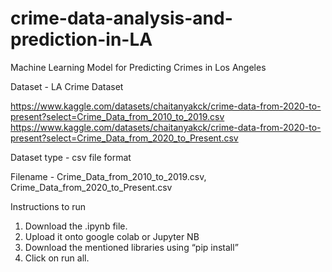 # crime-data-analysis-and-prediction-in-LA
Machine Learning Model for Predicting Crimes in Los Angeles

Dataset - LA Crime Dataset

https://www.kaggle.com/datasets/chaitanyakck/crime-data-from-2020-to-present?select=Crime_Data_from_2010_to_2019.csv
https://www.kaggle.com/datasets/chaitanyakck/crime-data-from-2020-to-present?select=Crime_Data_from_2020_to_Present.csv

Dataset type - csv file format

Filename - Crime_Data_from_2010_to_2019.csv, Crime_Data_from_2020_to_Present.csv

Instructions to run

1. Download the .ipynb file.
2. Upload it onto google colab or Jupyter NB
3. Download the mentioned libraries using “pip install”
4. Click on run all.
